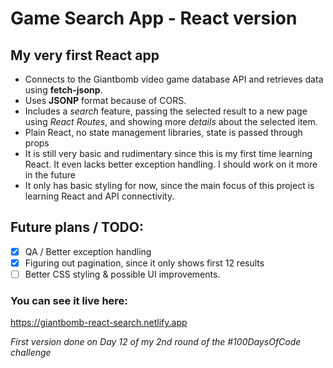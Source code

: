 # Game Search App - React version
## My very first React app

* Connects to the Giantbomb video game database API and retrieves data using **fetch-jsonp**.
* Uses **JSONP** format because of CORS.
* Includes a *search* feature, passing the selected result to a new page using *React Routes*, and showing more *details* about the selected item.
* Plain React, no state management libraries, state is passed through props
* It is still very basic and rudimentary since this is my first time learning React. It even lacks better exception handling. I should work on it more in the future
* It only has basic styling for now, since the main focus of this project is learning React and API connectivity.

## Future plans /  TODO:
- [x] QA / Better exception handling
- [x] Figuring out pagination, since it only shows first 12 results
- [ ] Better CSS styling & possible UI improvements.

### You can see it live here:
https://giantbomb-react-search.netlify.app

*First version done on Day 12 of my 2nd round of the #100DaysOfCode challenge*

